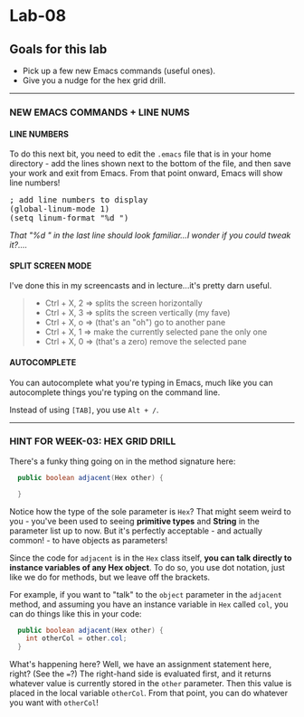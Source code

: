# Lab-08

## Goals for this lab

- Pick up a few new Emacs commands (useful ones).
- Give you a nudge for the hex grid drill.

---

### NEW EMACS COMMANDS + LINE NUMS

#### LINE NUMBERS

To do this next bit, you need to edit the `.emacs` file that is in your home directory - add the lines shown next to the bottom of the file, and then save your work and exit from Emacs. From that point onward, Emacs will show line numbers!

<pre>
; add line numbers to display
(global-linum-mode 1)
(setq linum-format "%d ")
</pre>

_That "%d " in the last line should look familiar...I wonder if you could tweak it?...._

#### SPLIT SCREEN MODE

I've done this in my screencasts and in lecture...it's pretty darn useful.

> - Ctrl + X, 2 => splits the screen horizontally
> - Ctrl + X, 3 => splits the screen vertically (my fave)
> - Ctrl + X, o => (that's an "oh") go to another pane
> - Ctrl + X, 1 => make the currently selected pane the only one
> - Ctrl + X, 0 => (that's a zero) remove the selected pane

#### AUTOCOMPLETE

You can autocomplete what you're typing in Emacs, much like you can autocomplete things you're typing on the command line.

Instead of using `[TAB]`, you use `Alt + /`.

---

### HINT FOR WEEK-03: HEX GRID DRILL

There's a funky thing going on in the method signature here:

```java
  public boolean adjacent(Hex other) {

  }
```

Notice how the type of the sole parameter is `Hex`? That might seem weird to you - you've been used to seeing **primitive types** and **String** in the parameter list up to now. But it's perfectly acceptable - and actually common! - to have objects as parameters!

Since the code for `adjacent` is in the `Hex` class itself, **you can talk directly to instance variables of any Hex object**. To do so, you use dot notation, just like we do for methods, but we leave off the brackets.

For example, if you want to "talk" to the `object` parameter in the `adjacent` method, and assuming you have an instance variable in `Hex` called `col`, you can do things like this in your code:

```java
  public boolean adjacent(Hex other) {
    int otherCol = other.col;
  }
```

What's happening here? Well, we have an assignment statement here, right? (See the `=`?) The right-hand side is evaluated first, and it returns whatever value is currently stored in the `other` parameter. Then this value is placed in the local variable `otherCol`. From that point, you can do whatever you want with `otherCol`!
